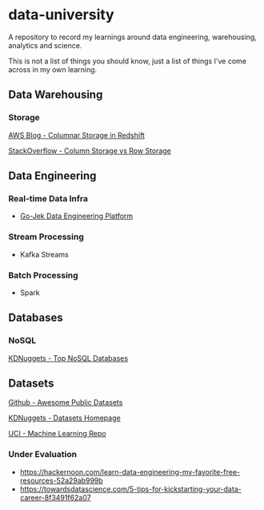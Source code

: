 # data-university
A repository to record my learnings around data engineering, warehousing, analytics and science.

This is not a list of things you should know, just a list of things I've come across in my own learning.

## Data Warehousing
### Storage
[AWS Blog - Columnar Storage in Redshift](https://docs.aws.amazon.com/redshift/latest/dg/c_columnar_storage_disk_mem_mgmnt.html)

[StackOverflow - Column Storage vs Row Storage](https://stackoverflow.com/questions/13010225/why-many-refer-to-cassandra-as-a-column-oriented-database)


## Data Engineering

### Real-time Data Infra
* [Go-Jek Data Engineering Platform](https://blog.gojekengineering.com/data-infrastructure-at-go-jek-cd4dc8cbd929)

### Stream Processing 
* Kafka Streams



### Batch Processing
* Spark


## Databases 

### NoSQL
[KDNuggets - Top NoSQL Databases](https://www.kdnuggets.com/2016/06/top-nosql-database-engines.html)

## Datasets

[Github - Awesome Public Datasets](https://github.com/awesomedata/awesome-public-datasets)

[KDNuggets - Datasets Homepage](https://www.kdnuggets.com/datasets/index.html)

[UCI - Machine Learning Repo](https://archive.ics.uci.edu/ml/index.php)


### Under Evaluation
* https://hackernoon.com/learn-data-engineering-my-favorite-free-resources-52a29ab999b
* https://towardsdatascience.com/5-tips-for-kickstarting-your-data-career-8f3491f62a07



